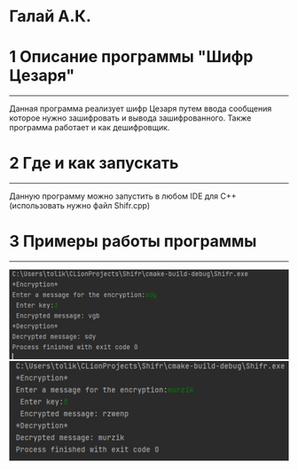# Галай А.К.

# 1 Описание программы "Шифр Цезаря"
___
 Данная программа реализует шифр Цезаря путем ввода сообщения которое нужно зашифровать и вывода зашифрованного.
 Также программа работает и как дешифровщик.
 
 # 2 Где и как запускать
 ___
 Данную программу можно запустить в любом IDE для C++(использовать нужно файл Shifr.cpp)
 
 # 3 Примеры работы программы
 ____
 ![inmage alt](https://github.com/NowStrongTea/Shifr/blob/master/XcDQHxECT2M.jpg)
 ![inmage alt](https://github.com/NowStrongTea/Shifr/blob/master/uqvu6FvVQRE.jpg)
 
